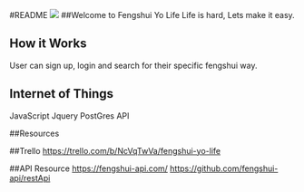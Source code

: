 #README 
![](http://giphy.com/gifs/G9PeXm6jdY6MU/html5)
##Welcome to Fengshui Yo Life 
Life is hard, Lets make it easy. 

## How it Works 
User can sign up, login and search for their specific fengshui way. 

## Internet of Things
JavaScript
Jquery
PostGres
API

##Resources

##Trello 
https://trello.com/b/NcVqTwVa/fengshui-yo-life

##API Resource
https://fengshui-api.com/
https://github.com/fengshui-api/restApi
